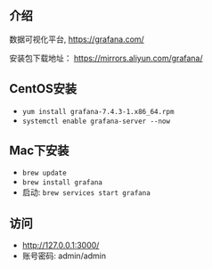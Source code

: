 ## 介绍
数据可视化平台, https://grafana.com/

安装包下载地址： https://mirrors.aliyun.com/grafana/



## CentOS安装

- `yum install grafana-7.4.3-1.x86_64.rpm`
- `systemctl enable grafana-server --now`



## Mac下安装

- `brew update`
- `brew install grafana`
- 启动: `brew services start grafana`



## 访问

- http://127.0.0.1:3000/
- 账号密码: admin/admin